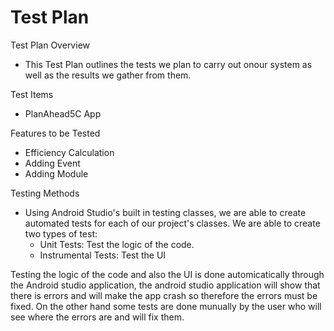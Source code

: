 # Test Plan
Test Plan Overview
- This Test Plan outlines the tests we plan to carry out onour system as well as the results we gather from them.

Test Items
- PlanAhead5C App

Features to be Tested
- Efficiency Calculation
- Adding Event
- Adding Module

Testing Methods
- Using Android Studio's built in testing classes, we are able to create automated tests for each of our project's classes. We are able to create two types of test:
    - Unit Tests: Test the logic of the code.
    - Instrumental Tests: Test the UI

Testing the logic of the code and also the UI is done automicatically through the Android studio application, the android studio application will show that there is errors and will make the app crash so therefore the errors must be fixed. On the other hand some tests are done munually by the user who will see where the errors are and will fix them.
